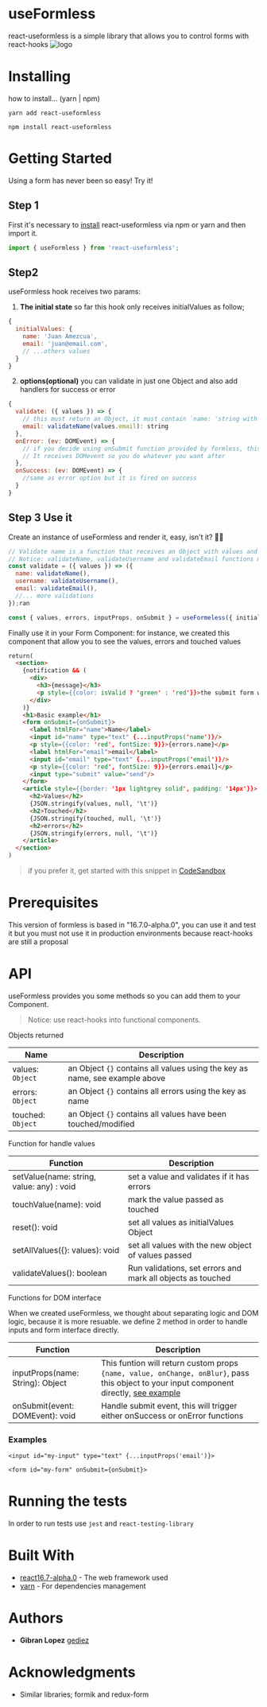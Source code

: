 # useFormless

react-useformless is a simple library that allows you to control forms with react-hooks ![logo](/logo.png)

# Installing

how to install... (yarn | npm)

` yarn add react-useformless `

` npm install react-useformless `

# Getting Started

Using a form has never been so easy! Try it!

## Step 1
First it's necessary to [install](#Installing) react-useformless via npm or yarn and then import it.

```js
import { useFormless } from 'react-useformless';
```

## Step2
useFormless hook receives two params:

1. **The initial state** so far this hook only receives initialValues as follow;
``` js
{
  initialValues: {
    name: 'Juan Amezcua',
    email: 'juan@email.com',
    // ...others values
  }
}
```

2. **options(optional)** you can validate in just one Object and also add handlers for success or error
```js
{
  validate: ({ values }) => {
    // this must return an Object, it must contain `name: 'string with error or empty string or null'`
    email: validateName(values.email): string
  },
  onError: (ev: DOMEvent) => {
    // if you decide using onSubmit function provided by formless, this function is fired after submit error
    // It receives DOMevent so you do whatever you want after
  },
  onSuccess: (ev: DOMEvent) => {
    //same as error option but it is fired on success
  }
}
```
## Step 3 Use it

Create an instance of useFormless and render it, easy, isn't it? 🧘‍🧘  ‍

``` js
// Validate name is a function that receives an Object with values and must return an object that looks like the following:
// Notice: validateName, validateUsername and validateEmail functions must return a string
const validate = ({ values }) => ({
  name: validateName(),
  username: validateUsername(),
  email: validateEmail(),
  //... more validations
});ran

const { values, errors, inputProps, onSubmit } = useFormeless({ initialValues }, { validate, onSuccess, onError });
```
Finally use it in your Form Component: for instance, we created this component that allow you to see the values, errors and touched values

``` html
return(
  <section>
    {notification && (
      <div>
        <h3>{message}</h3>
        <p style={{color: isValid ? 'green' : 'red'}}>the submit form was {isValid ? 'valid' : 'invalid'}</p>
      </div>
    )}
    <h1>Basic example</h1>
    <form onSubmit={onSubmit}>
      <label htmlFor="name">Name</label>
      <input id="name" type="text" {...inputProps('name')}/>
      <p style={{color: 'red', fontSize: 9}}>{errors.name}</p>
      <label htmlFor="email">email</label>
      <input id="email" type="text" {...inputProps('email')}/>
      <p style={{color: 'red', fontSize: 9}}>{errors.email}</p>
      <input type="submit" value="send"/>
    </form>
    <article style={{border: '1px lightgrey solid', padding: '14px'}}>
      <h2>Values</h2>
      {JSON.stringify(values, null, '\t')}
      <h2>Touched</h2>
      {JSON.stringify(touched, null, '\t')}
      <h2>errors</h2>
      {JSON.stringify(errors, null, '\t')}
    </article>
  </section>
)
```

> if you prefer it, get started with this snippet in [CodeSandbox](https://codesandbox.io/s/m7z683235j)

# Prerequisites

This version of formless is based in "16.7.0-alpha.0", you can use it and test it but you must not use it in production environments because react-hooks are still a proposal

# API

useFormless provides you some methods so you can add them to your Component.

>Notice: use react-hooks into functional components.

Objects returned

| Name              | Description                                                           |
| ----------------- | --------------------------------------------------------------------- |
| values: `Object`  | an Object `{}` contains all values using the key as name, see example above |
| errors: `Object`  | an Object `{}` contains all errors using the key as name              |
| touched: `Object` | an Object `{}` contains all values have been touched/modified         |

Function for handle values

| Function                                  | Description                                                 |
| ----------------------------------------- | ----------------------------------------------------------- |
| setValue(name: string, value: any) : void | set a value and validates if it has errors                  |
| touchValue(name): void                    | mark the value passed as touched                            |
| reset(): void                             | set all values as initialValues Object                      |
| setAllValues({}: values): void            | set all values with the new object of values passed         |
| validateValues(): boolean                 | Run validations, set errors and mark all objects as touched |

Functions for DOM interface

When we created useFormless, we thought about separating logic and DOM logic, because it is more resuable.
we define 2 method in order to handle inputs and form interface directly.

| Function                         | Description |
| -------------------------------- | ----------- |
| inputProps(name: String): Object | This funtion will return custom props `{name, value, onChange, onBlur}`, pass this object to your input component directly, [see example](#Examples) |
| onSubmit(event: DOMEvent): void  | Handle submit event, this will trigger either onSuccess or onError functions|

### Examples

```<input id="my-input" type="text" {...inputProps('email')}>```

```<form id="my-form" onSubmit={onSubmit}>```

# Running the tests

In order to run tests use `jest` and `react-testing-library`

# Built With

* [react16.7-alpha.0](https://reactjs.org/docs/hooks-intro.html) - The web framework used
* [yarn](https://yarnpkg.com/en/) - For dependencies management

# Authors

* **Gibran Lopez** [gediez](https://gist.github.com/GeDiez)

# Acknowledgments

* Similar libraries; formik and redux-form
